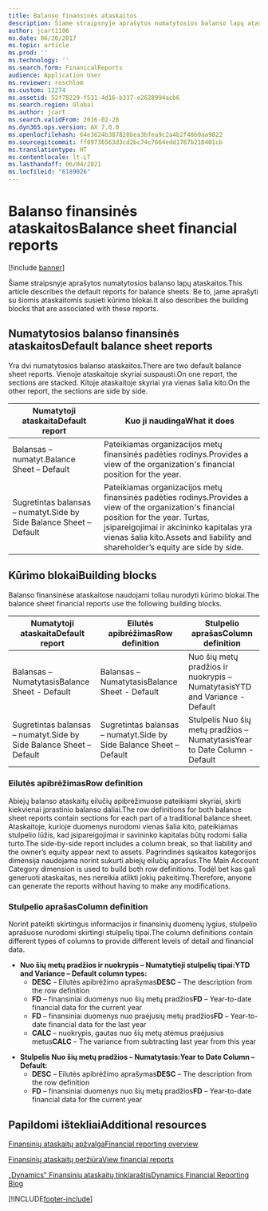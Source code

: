 ```yaml
---
title: Balanso finansinės ataskaitos
description: Šiame straipsnyje aprašytos numatytosios balanso lapų ataskaitos. Be to, jame aprašyti su šiomis ataskaitomis susieti kūrimo blokai.
author: jcart1106
ms.date: 06/20/2017
ms.topic: article
ms.prod: ''
ms.technology: ''
ms.search.form: FinanicalReports
audience: Application User
ms.reviewer: roschlom
ms.custom: 12274
ms.assetid: 52f78229-f531-4d16-b337-e2628994acb6
ms.search.region: Global
ms.author: jcart
ms.search.validFrom: 2016-02-28
ms.dyn365.ops.version: AX 7.0.0
ms.openlocfilehash: 64e3624b387820bea3bfea9c2a4b2f48b0aa9822
ms.sourcegitcommit: ff09736563d3cd2bc74c7664edd1767b218401cb
ms.translationtype: HT
ms.contentlocale: lt-LT
ms.lasthandoff: 06/04/2021
ms.locfileid: "6189026"
---
```

# <a name="balance-sheet-financial-reports"></a><span data-ttu-id="fcdaa-104">Balanso finansinės ataskaitos</span><span class="sxs-lookup"><span data-stu-id="fcdaa-104">Balance sheet financial reports</span></span>

[!include [banner](../includes/banner.md)]

<span data-ttu-id="fcdaa-105">Šiame straipsnyje aprašytos numatytosios balanso lapų ataskaitos.</span><span class="sxs-lookup"><span data-stu-id="fcdaa-105">This article describes the default reports for balance sheets.</span></span> <span data-ttu-id="fcdaa-106">Be to, jame aprašyti su šiomis ataskaitomis susieti kūrimo blokai.</span><span class="sxs-lookup"><span data-stu-id="fcdaa-106">It also describes the building blocks that are associated with these reports.</span></span> 

## <a name="default-balance-sheet-reports"></a><span data-ttu-id="fcdaa-107">Numatytosios balanso finansinės ataskaitos</span><span class="sxs-lookup"><span data-stu-id="fcdaa-107">Default balance sheet reports</span></span>

<span data-ttu-id="fcdaa-108">Yra dvi numatytosios balanso ataskaitos.</span><span class="sxs-lookup"><span data-stu-id="fcdaa-108">There are two default balance sheet reports.</span></span> <span data-ttu-id="fcdaa-109">Vienoje ataskaitoje skyriai suspausti.</span><span class="sxs-lookup"><span data-stu-id="fcdaa-109">On one report, the sections are stacked.</span></span> <span data-ttu-id="fcdaa-110">Kitoje ataskaitoje skyriai yra vienas šalia kito.</span><span class="sxs-lookup"><span data-stu-id="fcdaa-110">On the other report, the sections are side by side.</span></span>

| <span data-ttu-id="fcdaa-111">Numatytoji ataskaita</span><span class="sxs-lookup"><span data-stu-id="fcdaa-111">Default report</span></span>                       | <span data-ttu-id="fcdaa-112">Kuo ji naudinga</span><span class="sxs-lookup"><span data-stu-id="fcdaa-112">What it does</span></span>                                                                                                                           |
|--------------------------------------|----------------------------------------------------------------------------------------------------------------------------------------|
| <span data-ttu-id="fcdaa-113">Balansas – numatyt.</span><span class="sxs-lookup"><span data-stu-id="fcdaa-113">Balance Sheet – Default</span></span>              | <span data-ttu-id="fcdaa-114">Pateikiamas organizacijos metų finansinės padėties rodinys.</span><span class="sxs-lookup"><span data-stu-id="fcdaa-114">Provides a view of the organization's financial position for the year.</span></span>                                                                 |
| <span data-ttu-id="fcdaa-115">Sugretintas balansas – numatyt.</span><span class="sxs-lookup"><span data-stu-id="fcdaa-115">Side by Side Balance Sheet – Default</span></span> | <span data-ttu-id="fcdaa-116">Pateikiamas organizacijos metų finansinės padėties rodinys.</span><span class="sxs-lookup"><span data-stu-id="fcdaa-116">Provides a view of the organization's financial position for the year.</span></span> <span data-ttu-id="fcdaa-117">Turtas, įsipareigojimai ir akcininko kapitalas yra vienas šalia kito.</span><span class="sxs-lookup"><span data-stu-id="fcdaa-117">Assets and liability and shareholder’s equity are side by side.</span></span> |

## <a name="building-blocks"></a><span data-ttu-id="fcdaa-118">Kūrimo blokai</span><span class="sxs-lookup"><span data-stu-id="fcdaa-118">Building blocks</span></span>
<span data-ttu-id="fcdaa-119">Balanso finansinėse ataskaitose naudojami toliau nurodyti kūrimo blokai.</span><span class="sxs-lookup"><span data-stu-id="fcdaa-119">The balance sheet financial reports use the following building blocks.</span></span>

| <span data-ttu-id="fcdaa-120">Numatytoji ataskaita</span><span class="sxs-lookup"><span data-stu-id="fcdaa-120">Default report</span></span>                       | <span data-ttu-id="fcdaa-121">Eilutės apibrėžimas</span><span class="sxs-lookup"><span data-stu-id="fcdaa-121">Row definition</span></span>                       | <span data-ttu-id="fcdaa-122">Stulpelio aprašas</span><span class="sxs-lookup"><span data-stu-id="fcdaa-122">Column definition</span></span>             |
|--------------------------------------|--------------------------------------|-------------------------------|
| <span data-ttu-id="fcdaa-123">Balansas – Numatytasis</span><span class="sxs-lookup"><span data-stu-id="fcdaa-123">Balance Sheet - Default</span></span>              | <span data-ttu-id="fcdaa-124">Balansas – Numatytasis</span><span class="sxs-lookup"><span data-stu-id="fcdaa-124">Balance Sheet - Default</span></span>              | <span data-ttu-id="fcdaa-125">Nuo šių metų pradžios ir nuokrypis – Numatytasis</span><span class="sxs-lookup"><span data-stu-id="fcdaa-125">YTD and Variance - Default</span></span>    |
| <span data-ttu-id="fcdaa-126">Sugretintas balansas – numatyt.</span><span class="sxs-lookup"><span data-stu-id="fcdaa-126">Side by Side Balance Sheet – Default</span></span> | <span data-ttu-id="fcdaa-127">Sugretintas balansas – numatyt.</span><span class="sxs-lookup"><span data-stu-id="fcdaa-127">Side by Side Balance Sheet – Default</span></span> | <span data-ttu-id="fcdaa-128">Stulpelis Nuo šių metų pradžios – Numatytasis</span><span class="sxs-lookup"><span data-stu-id="fcdaa-128">Year to Date Column - Default</span></span> |

### <a name="row-definition"></a><span data-ttu-id="fcdaa-129">Eilutės apibrėžimas</span><span class="sxs-lookup"><span data-stu-id="fcdaa-129">Row definition</span></span>

<span data-ttu-id="fcdaa-130">Abiejų balanso ataskaitų eilučių apibrėžimuose pateikiami skyriai, skirti kiekvienai įprastinio balanso daliai.</span><span class="sxs-lookup"><span data-stu-id="fcdaa-130">The row definitions for both balance sheet reports contain sections for each part of a traditional balance sheet.</span></span> <span data-ttu-id="fcdaa-131">Ataskaitoje, kurioje duomenys nurodomi vienas šalia kito, pateikiamas stulpelio lūžis, kad įsipareigojimai ir savininko kapitalas būtų rodomi šalia turto.</span><span class="sxs-lookup"><span data-stu-id="fcdaa-131">The side-by-side report includes a column break, so that liability and the owner’s equity appear next to assets.</span></span> <span data-ttu-id="fcdaa-132">Pagrindinės sąskaitos kategorijos dimensija naudojama norint sukurti abiejų eilučių aprašus.</span><span class="sxs-lookup"><span data-stu-id="fcdaa-132">The Main Account Category dimension is used to build both row definitions.</span></span> <span data-ttu-id="fcdaa-133">Todėl bet kas gali generuoti ataskaitas, nes nereikia atlikti jokių pakeitimų.</span><span class="sxs-lookup"><span data-stu-id="fcdaa-133">Therefore, anyone can generate the reports without having to make any modifications.</span></span>

### <a name="column-definition"></a><span data-ttu-id="fcdaa-134">Stulpelio aprašas</span><span class="sxs-lookup"><span data-stu-id="fcdaa-134">Column definition</span></span>

<span data-ttu-id="fcdaa-135">Norint pateikti skirtingus informacijos ir finansinių duomenų lygius, stulpelio aprašuose nurodomi skirtingi stulpelių tipai.</span><span class="sxs-lookup"><span data-stu-id="fcdaa-135">The column definitions contain different types of columns to provide different levels of detail and financial data.</span></span>

-   <span data-ttu-id="fcdaa-136">**Nuo šių metų pradžios ir nuokrypis – Numatytieji stulpelių tipai:**</span><span class="sxs-lookup"><span data-stu-id="fcdaa-136">**YTD and Variance – Default column types:**</span></span>
    -   <span data-ttu-id="fcdaa-137">**DESC** – Eilutės apibrėžimo aprašymas</span><span class="sxs-lookup"><span data-stu-id="fcdaa-137">**DESC** – The description from the row definition</span></span>
    -   <span data-ttu-id="fcdaa-138">**FD** – finansiniai duomenys nuo šių metų pradžios</span><span class="sxs-lookup"><span data-stu-id="fcdaa-138">**FD** – Year-to-date financial data for the current year</span></span>
    -   <span data-ttu-id="fcdaa-139">**FD** – finansiniai duomenys nuo praėjusių metų pradžios</span><span class="sxs-lookup"><span data-stu-id="fcdaa-139">**FD** – Year-to-date financial data for the last year</span></span>
    -   <span data-ttu-id="fcdaa-140">**CALC** – nuokrypis, gautas nuo šių metų atėmus praėjusius metus</span><span class="sxs-lookup"><span data-stu-id="fcdaa-140">**CALC** – The variance from subtracting last year from this year</span></span>

<!-- -->

-   <span data-ttu-id="fcdaa-141">**Stulpelis Nuo šių metų pradžios – Numatytasis:**</span><span class="sxs-lookup"><span data-stu-id="fcdaa-141">**Year to Date Column – Default:**</span></span>
    -   <span data-ttu-id="fcdaa-142">**DESC** – Eilutės apibrėžimo aprašymas</span><span class="sxs-lookup"><span data-stu-id="fcdaa-142">**DESC** – The description from the row definition</span></span>
    -   <span data-ttu-id="fcdaa-143">**FD** – finansiniai duomenys nuo šių metų pradžios</span><span class="sxs-lookup"><span data-stu-id="fcdaa-143">**FD** – Year-to-date financial data for the current year</span></span>



## <a name="additional-resources"></a><span data-ttu-id="fcdaa-144">Papildomi ištekliai</span><span class="sxs-lookup"><span data-stu-id="fcdaa-144">Additional resources</span></span>

[<span data-ttu-id="fcdaa-145">Finansinių ataskaitų apžvalga</span><span class="sxs-lookup"><span data-stu-id="fcdaa-145">Financial reporting overview</span></span>](financial-reporting-getting-started.md)

[<span data-ttu-id="fcdaa-146">Finansinių ataskaitų peržiūra</span><span class="sxs-lookup"><span data-stu-id="fcdaa-146">View financial reports</span></span>](view-financial-reports.md)

[<span data-ttu-id="fcdaa-147">„Dynamics‟ Finansinių ataskaitų tinklaraštis</span><span class="sxs-lookup"><span data-stu-id="fcdaa-147">Dynamics Financial Reporting Blog</span></span>](https://blogs.msdn.com/b/dynamics_financial_reporting/)





[!INCLUDE[footer-include](../../includes/footer-banner.md)]